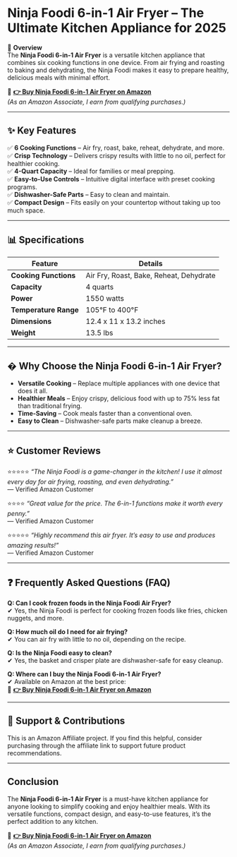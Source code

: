 # Ninja Foodi 6-in-1 Air Fryer – The Ultimate Kitchen Appliance for 2025

📌 **Overview**  
The **Ninja Foodi 6-in-1 Air Fryer** is a versatile kitchen appliance that combines six cooking functions in one device. From air frying and roasting to baking and dehydrating, the Ninja Foodi makes it easy to prepare healthy, delicious meals with minimal effort.

🔗 **[👉 Buy Ninja Foodi 6-in-1 Air Fryer on Amazon](https://amzn.to/4431a5k)**  
*(As an Amazon Associate, I earn from qualifying purchases.)*

---

## ✨ **Key Features**  

✅ **6 Cooking Functions** – Air fry, roast, bake, reheat, dehydrate, and more.  
✅ **Crisp Technology** – Delivers crispy results with little to no oil, perfect for healthier cooking.  
✅ **4-Quart Capacity** – Ideal for families or meal prepping.  
✅ **Easy-to-Use Controls** – Intuitive digital interface with preset cooking programs.  
✅ **Dishwasher-Safe Parts** – Easy to clean and maintain.  
✅ **Compact Design** – Fits easily on your countertop without taking up too much space.  

---

## 📊 **Specifications**  

| **Feature**               | **Details**                              |
|---------------------------|------------------------------------------|
| **Cooking Functions**     | Air Fry, Roast, Bake, Reheat, Dehydrate  |
| **Capacity**              | 4 quarts                                 |
| **Power**                 | 1550 watts                               |
| **Temperature Range**     | 105°F to 400°F                          |
| **Dimensions**            | 12.4 x 11 x 13.2 inches                 |
| **Weight**                | 13.5 lbs                                 |

---

## � **Why Choose the Ninja Foodi 6-in-1 Air Fryer?**  
- **Versatile Cooking** – Replace multiple appliances with one device that does it all.  
- **Healthier Meals** – Enjoy crispy, delicious food with up to 75% less fat than traditional frying.  
- **Time-Saving** – Cook meals faster than a conventional oven.  
- **Easy to Clean** – Dishwasher-safe parts make cleanup a breeze.  

---

## ⭐ **Customer Reviews**  

⭐️⭐️⭐️⭐️⭐️ *“The Ninja Foodi is a game-changer in the kitchen! I use it almost every day for air frying, roasting, and even dehydrating.”*  
— Verified Amazon Customer  

⭐️⭐️⭐️⭐️ *“Great value for the price. The 6-in-1 functions make it worth every penny.”*  
— Verified Amazon Customer  

⭐️⭐️⭐️⭐️⭐️ *“Highly recommend this air fryer. It’s easy to use and produces amazing results!”*  
— Verified Amazon Customer  

---

## ❓ **Frequently Asked Questions (FAQ)**  

**Q: Can I cook frozen foods in the Ninja Foodi Air Fryer?**  
✔ Yes, the Ninja Foodi is perfect for cooking frozen foods like fries, chicken nuggets, and more.  

**Q: How much oil do I need for air frying?**  
✔ You can air fry with little to no oil, depending on the recipe.  

**Q: Is the Ninja Foodi easy to clean?**  
✔ Yes, the basket and crisper plate are dishwasher-safe for easy cleanup.  

**Q: Where can I buy the Ninja Foodi 6-in-1 Air Fryer?**  
✔ Available on Amazon at the best price:  
🔗 **[👉 Buy Ninja Foodi 6-in-1 Air Fryer on Amazon](https://amzn.to/4431a5k)**

---

## 📢 **Support & Contributions**  
This is an Amazon Affiliate project. If you find this helpful, consider purchasing through the affiliate link to support future product recommendations.

---

## **Conclusion**  
The **Ninja Foodi 6-in-1 Air Fryer** is a must-have kitchen appliance for anyone looking to simplify cooking and enjoy healthier meals. With its versatile functions, compact design, and easy-to-use features, it’s the perfect addition to any kitchen.  

🔗 **[👉 Buy Ninja Foodi 6-in-1 Air Fryer on Amazon](https://amzn.to/4431a5k)**  
*(As an Amazon Associate, I earn from qualifying purchases.)*